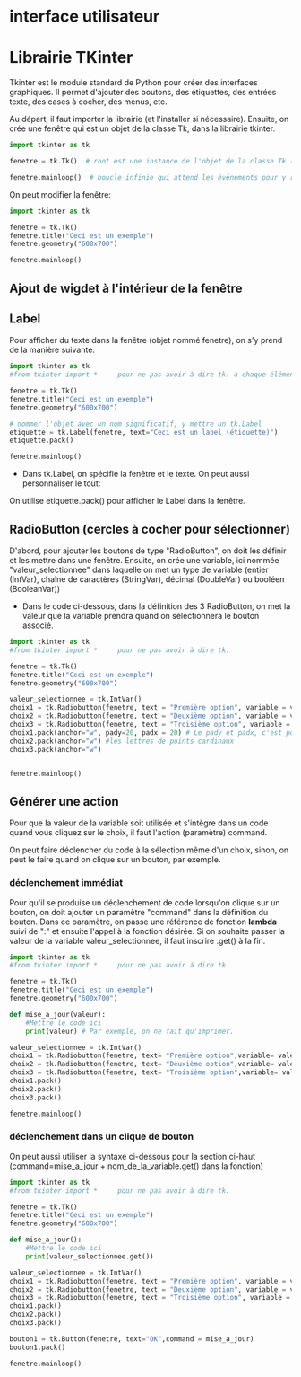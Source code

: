 # interface utilisateur

# Librairie TKinter

Tkinter est le module standard de Python pour créer des interfaces graphiques. Il permet d'ajouter des boutons, des étiquettes, des entrées texte, des cases à cocher, des menus, etc.

Au départ, il faut importer la librairie (et l'installer si nécessaire). Ensuite, on crée une fenêtre qui est un objet de la classe Tk, dans la librairie tkinter. 

```py
import tkinter as tk

fenetre = tk.Tk()  # root est une instance de l'objet de la classe Tk (le conteneur)

fenetre.mainloop()  # boucle infinie qui attend les événements pour y réagir (tant que la fenêtre est ouverte)
```

On peut modifier la fenêtre:

```py
import tkinter as tk

fenetre = tk.Tk()
fenetre.title("Ceci est un exemple")
fenetre.geometry("600x700")

fenetre.mainloop() 
```

## Ajout de wigdet à l'intérieur de la fenêtre


## Label
Pour afficher du texte dans la fenêtre (objet nommé fenetre), on s'y prend de la manière suivante:


```py
import tkinter as tk
#from tkinter import *     pour ne pas avoir à dire tk. à chaque élément appelé de cette librairie

fenetre = tk.Tk()
fenetre.title("Ceci est un exemple")
fenetre.geometry("600x700")

# nommer l'objet avec un nom significatif, y mettre un tk.Label
etiquette = tk.Label(fenetre, text="Ceci est un label (étiquette)")
etiquette.pack()  

fenetre.mainloop() 
```

- Dans tk.Label, on spécifie la fenêtre et le texte. On peut aussi personnaliser le tout:

On utilise etiquette.pack() pour afficher le Label dans la fenêtre.



## RadioButton (cercles à cocher pour sélectionner)

D'abord, pour ajouter les boutons de type "RadioButton", on doit les définir et les mettre dans une fenêtre. Ensuite, on crée une variable, ici nommée "valeur_selectionnee" dans laquelle on met un type de variable (entier (IntVar), chaîne de caractères (StringVar), décimal (DoubleVar) ou booléen (BooleanVar))

- Dans le code ci-dessous, dans la définition des 3 RadioButton, on met la valeur que la variable prendra quand on sélectionnera le bouton associé. 
```py
import tkinter as tk
#from tkinter import *     pour ne pas avoir à dire tk.

fenetre = tk.Tk()
fenetre.title("Ceci est un exemple")
fenetre.geometry("600x700")

valeur_selectionnee = tk.IntVar()
choix1 = tk.Radiobutton(fenetre, text = "Première option", variable = valeur_selectionnee, value = 1, font = ("Arial",20))
choix2 = tk.Radiobutton(fenetre, text = "Deuxième option", variable = valeur_selectionnee, value = 2, font = ("Arial",20))
choix3 = tk.Radiobutton(fenetre, text = "Troisième option", variable = valeur_selectionnee, value = 3, font = ("Arial",20))
choix1.pack(anchor="w", pady=20, padx = 20) # Le pady et padx, c'est pour ajouter de l'espace en y ou en x
choix2.pack(anchor="w") #les lettres de points cardinaux
choix3.pack(anchor="w")


fenetre.mainloop() 
```

## Générer une action
Pour que la valeur de la variable soit utilisée et s'intègre dans un code quand vous cliquez sur le choix, il faut l'action (paramètre) command.

On peut faire déclencher du code à la sélection même d'un choix, sinon, on peut le faire quand on clique sur un bouton, par exemple.

### déclenchement immédiat 

Pour qu'il se produise un déclenchement de code lorsqu'on clique sur un bouton, on doit ajouter un paramètre "command" dans la définition du bouton. Dans ce paramètre, on passe une référence de fonction **lambda** suivi de ":" et ensuite l'appel à la fonction désirée. Si on souhaite passer la valeur de la variable valeur_selectionnee, il faut inscrire .get() à la fin.

```py
import tkinter as tk
#from tkinter import *     pour ne pas avoir à dire tk.

fenetre = tk.Tk()
fenetre.title("Ceci est un exemple")
fenetre.geometry("600x700")

def mise_a_jour(valeur):
    #Mettre le code ici
    print(valeur) # Par exemple, on ne fait qu'imprimer.

valeur_selectionnee = tk.IntVar()
choix1 = tk.Radiobutton(fenetre, text= "Première option",variable= valeur_selectionnee,value=1, command=lambda:mise_a_jour(valeur_selectionnee.get()))
choix2 = tk.Radiobutton(fenetre, text= "Deuxième option",variable= valeur_selectionnee,value=2, command=lambda:mise_a_jour(valeur_selectionnee.get()))
choix3 = tk.Radiobutton(fenetre, text= "Troisième option",variable= valeur_selectionnee,value=3, command=lambda:mise_a_jour(valeur_selectionnee.get()))
choix1.pack() 
choix2.pack() 
choix3.pack()

fenetre.mainloop() 
```



### déclenchement dans un clique de bouton

On peut aussi utiliser la syntaxe ci-dessous pour la section ci-haut (command=mise_a_jour + nom_de_la_variable.get() dans la fonction)

```py
import tkinter as tk
#from tkinter import *     pour ne pas avoir à dire tk.

fenetre = tk.Tk()
fenetre.title("Ceci est un exemple")
fenetre.geometry("600x700")

def mise_a_jour():
    #Mettre le code ici
    print(valeur_selectionnee.get())

valeur_selectionnee = tk.IntVar()
choix1 = tk.Radiobutton(fenetre, text = "Première option", variable = valeur_selectionnee, value = 1)
choix2 = tk.Radiobutton(fenetre, text = "Deuxième option", variable = valeur_selectionnee, value = 2)
choix3 = tk.Radiobutton(fenetre, text = "Troisième option", variable = valeur_selectionnee, value = 3)
choix1.pack() 
choix2.pack() 
choix3.pack()

bouton1 = tk.Button(fenetre, text="OK",command = mise_a_jour)
bouton1.pack()

fenetre.mainloop() 
```